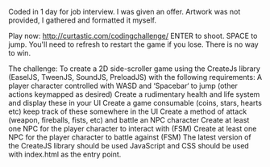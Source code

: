 Coded in 1 day for job interview. I was given an offer. Artwork was not provided, I gathered and formatted it myself.

Play now: http://curtastic.com/codingchallenge/
ENTER to shoot.
SPACE to jump.
You'll need to refresh to restart the game if you lose. There is no way to win.

The challenge:
To create a 2D side-scroller game using the CreateJs library (EaselJS, TweenJS, SoundJS, PreloadJS) with the following requirements: 
A player character controlled with WASD and ‘Spacebar‘ to jump (other actions keymapped as desired) 
Create a rudimentary health and life system and display these in your UI
Create a game consumable (coins, stars, hearts etc) keep track of these somewhere in the UI
Create a method of attack (weapon, fireballs, fists, etc) and battle an NPC character
Create at least one NPC for the player character to interact with (FSM)
Create at least one NPC for the player character to battle against (FSM)
The latest version of the CreateJS library should be used 
JavaScript and CSS should be used with index.html as the entry point.
